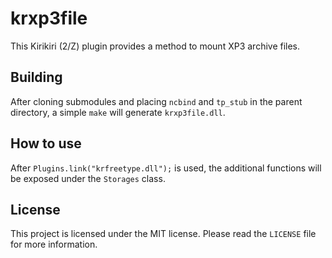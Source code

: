 # krxp3file

This Kirikiri (2/Z) plugin provides a method to mount XP3 archive files.

## Building

After cloning submodules and placing `ncbind` and `tp_stub` in the parent directory, a simple `make` will generate `krxp3file.dll`.

## How to use

After `Plugins.link("krfreetype.dll");` is used, the additional functions will be exposed under the `Storages` class.

## License

This project is licensed under the MIT license. Please read the `LICENSE` file for more information.  
